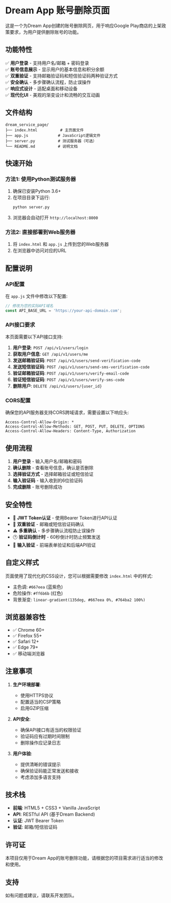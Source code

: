 # Dream App 账号删除页面

这是一个为Dream App创建的账号删除网页，用于响应Google Play商店的上架政策要求，为用户提供删除账号的功能。

## 功能特性

✅ **用户登录** - 支持用户名/邮箱 + 密码登录  
✅ **账号信息展示** - 显示用户的基本信息和积分余额  
✅ **双重验证** - 支持邮箱验证码和短信验证码两种验证方式  
✅ **安全确认** - 多步骤确认流程，防止误操作  
✅ **响应式设计** - 适配桌面和移动设备  
✅ **现代化UI** - 美观的渐变设计和流畅的交互动画  

## 文件结构

```
dream_service_page/
├── index.html          # 主页面文件
├── app.js             # JavaScript逻辑文件
├── server.py          # 测试服务器（可选）
└── README.md          # 说明文档
```

## 快速开始

### 方法1: 使用Python测试服务器

1. 确保已安装Python 3.6+
2. 在项目目录下运行:
   ```bash
   python server.py
   ```
3. 浏览器会自动打开 `http://localhost:8000`

### 方法2: 直接部署到Web服务器

1. 将 `index.html` 和 `app.js` 上传到您的Web服务器
2. 在浏览器中访问对应的URL

## 配置说明

### API配置

在 `app.js` 文件中修改以下配置:

```javascript
// 修改为您的实际API域名
const API_BASE_URL = 'https://your-api-domain.com';
```

### API接口要求

本页面需要以下API接口支持:

1. **用户登录**: `POST /api/v1/users/login`
2. **获取用户信息**: `GET /api/v1/users/me`
3. **发送邮箱验证码**: `POST /api/v1/users/send-verification-code`
4. **发送短信验证码**: `POST /api/v1/users/send-sms-verification-code`
5. **验证邮箱验证码**: `POST /api/v1/users/verify-email-code`
6. **验证短信验证码**: `POST /api/v1/users/verify-sms-code`
7. **删除用户**: `DELETE /api/v1/users/{user_id}`

### CORS配置

确保您的API服务器支持CORS跨域请求，需要设置以下响应头:

```
Access-Control-Allow-Origin: *
Access-Control-Allow-Methods: GET, POST, PUT, DELETE, OPTIONS
Access-Control-Allow-Headers: Content-Type, Authorization
```

## 使用流程

1. **用户登录** - 输入用户名/邮箱和密码
2. **确认删除** - 查看账号信息，确认是否删除
3. **选择验证方式** - 选择邮箱验证或短信验证
4. **输入验证码** - 输入收到的6位验证码
5. **完成删除** - 账号删除成功

## 安全特性

- 🔐 **JWT Token认证** - 使用Bearer Token进行API认证
- 📧 **双重验证** - 邮箱或短信验证码确认
- ⚠️ **多重确认** - 多步骤确认流程防止误操作
- 🕐 **验证码倒计时** - 60秒倒计时防止频繁发送
- 🚫 **输入验证** - 前端表单验证和后端API验证

## 自定义样式

页面使用了现代化的CSS设计，您可以根据需要修改 `index.html` 中的样式:

- 主色调: `#667eea` (蓝紫色)
- 危险操作: `#ff6b6b` (红色)
- 背景渐变: `linear-gradient(135deg, #667eea 0%, #764ba2 100%)`

## 浏览器兼容性

- ✅ Chrome 60+
- ✅ Firefox 55+
- ✅ Safari 12+
- ✅ Edge 79+
- ✅ 移动端浏览器

## 注意事项

1. **生产环境部署**:
   - 使用HTTPS协议
   - 配置适当的CSP策略
   - 启用GZIP压缩

2. **API安全**:
   - 确保API接口有适当的权限验证
   - 验证码应有过期时间限制
   - 删除操作应记录日志

3. **用户体验**:
   - 提供清晰的错误提示
   - 确保验证码能正常发送和接收
   - 考虑添加多语言支持

## 技术栈

- **前端**: HTML5 + CSS3 + Vanilla JavaScript
- **API**: RESTful API (基于Dream Backend)
- **认证**: JWT Bearer Token
- **验证**: 邮箱/短信验证码

## 许可证

本项目仅用于Dream App的账号删除功能，请根据您的项目需求进行适当的修改和使用。

## 支持

如有问题或建议，请联系开发团队。
